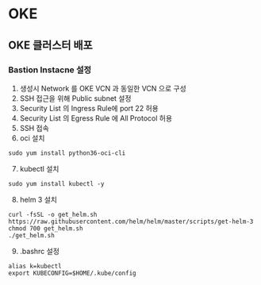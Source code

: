 # OKE

## OKE 클러스터 배포


### Bastion Instacne 설정
1. 생성시 Network 를 OKE VCN 과 동일한 VCN 으로 구성
2. SSH 접근을 위해 Public subnet 설정
3. Security List 의 Ingress Rule에 port 22 허용
4. Security List 의 Egress Rule 에 All Protocol 허용
5. SSH 접속
6. oci 설치
```
sudo yum install python36-oci-cli
```
7. kubectl 설치
```
sudo yum install kubectl -y
```
8. helm 3 설치
```
curl -fsSL -o get_helm.sh https://raw.githubusercontent.com/helm/helm/master/scripts/get-helm-3
chmod 700 get_helm.sh
./get_helm.sh
```
9. .bashrc 설정
```
alias k=kubectl
export KUBECONFIG=$HOME/.kube/config
```

